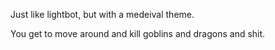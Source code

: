 Just like lightbot, but with a medeival theme.

You get to move around and kill goblins and dragons and shit.